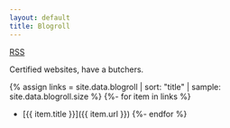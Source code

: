 ```yaml
---
layout: default
title: Blogroll
---
```


<a href="/blogroll.xml" class="">RSS</a>

Certified websites, have a butchers.

{% assign links = site.data.blogroll | sort: "title" | sample: site.data.blogroll.size %}
{%- for item in links %}
- [{{ item.title }}]({{ item.url }})
{%- endfor %}
